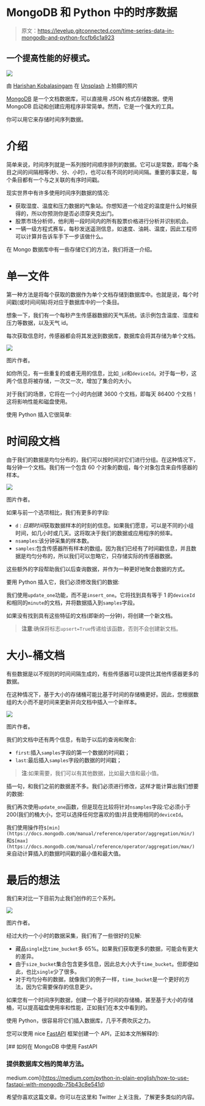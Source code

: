 # MongoDB 和 Python 中的时序数据

> 原文：<https://levelup.gitconnected.com/time-series-data-in-mongodb-and-python-fccfb6c1a923>

## 一个提高性能的好模式。

![](img/af6df1f3cfab0c7eec8dae6ba2262463.png)

由 [Harishan Kobalasingam](https://unsplash.com/@harishankphotography?utm_source=unsplash&utm_medium=referral&utm_content=creditCopyText) 在 [Unsplash](https://unsplash.com/s/photos/timelapse?utm_source=unsplash&utm_medium=referral&utm_content=creditCopyText) 上拍摄的照片

[MongoDB](https://www.mongodb.com/) 是一个文档数据库，可以直接用 JSON 格式存储数据。使用 MongoDB 启动和创建应用程序非常简单。然而，它是一个强大的工具。

你可以用它来存储时间序列数据。

# 介绍

简单来说，时间序列就是一系列按时间顺序排列的数据。它可以是常数，即每个条目之间的间隔相等(秒、分、小时)，也可以有不同的时间间隔。重要的事实是，每个条目都有一个与之关联的有序时间戳。

现实世界中有许多使用时间序列数据的情况:

*   获取湿度、温度和压力数据的气象站。你想知道一个给定的温度是什么时候获得的，所以你预测你是否必须穿夹克出门。
*   股票市场分析师，他利用一段时间内的所有股票价格进行分析并识别机会。
*   一辆一级方程式赛车，每秒发送遥测信息，如速度、油耗、温度，因此工程师可以计算并告诉车手下一步该做什么。

在 Mongo 数据库中有一些存储它们的方法，我们将逐一介绍。

# 单一文件

第一种方法是将每个获取的数据作为单个文档存储到数据库中。也就是说，每个时间戳(或时间间隔)将对应于数据库中的一个条目。

想象一下，我们有一个每秒产生传感器数据的天气系统。该示例包含温度、湿度和压力等数据，以及天气 id。

每次获取信息时，传感器都会将其发送到数据库，数据库会将其存储为单个文档。

![](img/025964c225895303738ca90c42e73bcc.png)

图片作者。

如你所见，有一些重复的或者无用的信息，比如`_id`和`deviceId`。对于每一秒，这两个信息将被存储，一次又一次，增加了集合的大小。

对于我们的场景，它将在一个小时内创建 3600 个文档，即每天 86400 个文档！这将影响性能和磁盘使用。

使用 Python 插入它很简单:

# 时间段文档

由于我们的数据是均匀分布的，我们可以按时间对它们进行分组。在这种情况下，每分钟一个文档。我们有一个包含 60 个对象的数组，每个对象包含来自传感器的样本。

![](img/7c3be62510d145b9d1b7aecb633d20b7.png)

图片作者。

如果与前一个选项相比，我们有更多的字段:

*   `d` : *日期时间*获取数据样本的时刻的信息。如果我们愿意，可以是不同的小组时间，如几小时或几天。这将取决于我们的数据或应用程序的频率。
*   `nsamples`:该分钟采集的样本数。
*   `samples`:包含传感器所有样本的数组。因为我们已经有了时间戳信息，并且数据是均匀分布的，所以我们可以忽略它，只存储实际的传感器数据。

这些额外的字段帮助我们以后查询数据，并作为一种更好地聚合数据的方式。

要用 Python 插入它，我们必须修改我们的数据:

我们使用`update_one`功能，而不是`insert_one`。它将找到具有等于 1 的`deviceId`和相同的`minute`的文档，并将数据插入到`samples`字段。

如果没有找到具有这些特征的文档(即新的一分钟)，将创建一个新文档。

> **注意**:确保将标志`upsert=True`传递给该函数，否则不会创建新文档。

# 大小-桶文档

有些数据是以不规则的时间间隔生成的，有些传感器可以提供比其他传感器更多的数据。

在这种情况下，基于大小的存储桶可能比基于时间的存储桶更好。因此，您根据数组的大小而不是时间来更新并向文档中插入一个新样本。

![](img/1fc51debc4f1396b56421bf09c095a0e.png)

图片作者。

我们的文档中还有两个信息，有助于以后的查询和聚合:

*   `first`:插入`samples`字段的第一个数据的时间戳；
*   `last`:最后插入`samples`字段的数据的时间戳；

> **注**:如果需要，我们可以有其他数据，比如最大值和最小值。

插一句，和我们之前的数据差不多。我们必须进行修改，这样才能计算出我们想要的数据:

我们再次使用`update_one`函数，但是现在比较将针对`nsamples`字段:它必须小于 200(我们的桶大小，您可以选择任何您喜欢的值)并且使用相同的`deviceId`。

我们使用操作符`$[min](https://docs.mongodb.com/manual/reference/operator/aggregation/min/)`和`$[max](https://docs.mongodb.com/manual/reference/operator/aggregation/max/)`来自动计算插入的数据时间戳的最小值和最大值。

# 最后的想法

我们来对比一下目前为止我们创作的三个系列。

![](img/fc8adfd803b23df8a73bb7186a803e58.png)

图片作者。

经过大约一个小时的数据采集，我们有了一些很好的见解:

*   藏品`single`比`time_bucket`多 65%。如果我们获取更多的数据，可能会有更大的差异。
*   由于`size_bucket`集合包含更多信息，因此总大小大于`time_bucket`。但即便如此，也比`single`少了很多。
*   对于均匀分布的数据，就像我们的例子一样，`time_bucket`是一个更好的方法，因为它需要保存的信息更少。

如果您有一个时间序列数据，创建一个基于时间的存储桶，甚至基于大小的存储桶，可以提高磁盘使用率和性能，正如我们在本文中看到的。

使用 Python，很容易将它们插入数据库，几乎不费吹灰之力。

您可以使用 nice [FastAPI](https://fastapi.tiangolo.com/) 框架创建一个 API，正如本文所解释的:

[](https://medium.com/python-in-plain-english/how-to-use-fastapi-with-mongodb-75b43c8e541d) [## 如何在 MongoDB 中使用 FastAPI

### 提供数据库文档的简单方法。

medium.com](https://medium.com/python-in-plain-english/how-to-use-fastapi-with-mongodb-75b43c8e541d) 

希望你喜欢这篇文章。你可以在这里和 Twitter 上关注我，了解更多类似的内容。